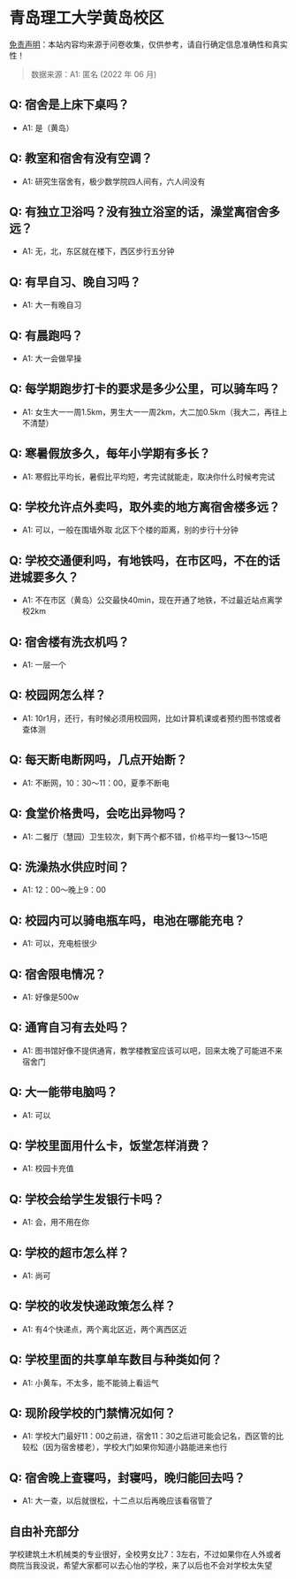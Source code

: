 # 青岛理工大学黄岛校区

[免责声明](https://colleges.chat/#_3)：本站内容均来源于问卷收集，仅供参考，请自行确定信息准确性和真实性！

> 数据来源：A1: 匿名 (2022 年 06 月)

## Q: 宿舍是上床下桌吗？

- A1: 是（黄岛）

## Q: 教室和宿舍有没有空调？

- A1: 研究生宿舍有，极少数学院四人间有，六人间没有

## Q: 有独立卫浴吗？没有独立浴室的话，澡堂离宿舍多远？

- A1: 无，北，东区就在楼下，西区步行五分钟

## Q: 有早自习、晚自习吗？

- A1: 大一有晚自习

## Q: 有晨跑吗？

- A1: 大一会做早操

## Q: 每学期跑步打卡的要求是多少公里，可以骑车吗？

- A1: 女生大一一周1.5km，男生大一一周2km，大二加0.5km（我大二，再往上不清楚）

## Q: 寒暑假放多久，每年小学期有多长？

- A1: 寒假比平均长，暑假比平均短，考完试就能走，取决你什么时候考完试

## Q: 学校允许点外卖吗，取外卖的地方离宿舍楼多远？

- A1: 可以，一般在围墙外取 北区下个楼的距离，别的步行十分钟

## Q: 学校交通便利吗，有地铁吗，在市区吗，不在的话进城要多久？

- A1: 不在市区（黄岛）公交最快40min，现在开通了地铁，不过最近站点离学校2km

## Q: 宿舍楼有洗衣机吗？

- A1: 一层一个

## Q: 校园网怎么样？

- A1: 10r1月，还行，有时候必须用校园网，比如计算机课或者预约图书馆或者查体测

## Q: 每天断电断网吗，几点开始断？

- A1: 不断网，10：30～11：00，夏季不断电

## Q: 食堂价格贵吗，会吃出异物吗？

- A1: 二餐厅（慧园）卫生较次，剩下两个都不错，价格平均一餐13～15吧

## Q: 洗澡热水供应时间？

- A1: 12：00～晚上9：00

## Q: 校园内可以骑电瓶车吗，电池在哪能充电？

- A1: 可以，充电桩很少

## Q: 宿舍限电情况？

- A1: 好像是500w

## Q: 通宵自习有去处吗？

- A1: 图书馆好像不提供通宵，教学楼教室应该可以吧，回来太晚了可能进不来宿舍门

## Q: 大一能带电脑吗？

- A1: 可以

## Q: 学校里面用什么卡，饭堂怎样消费？

- A1: 校园卡充值

## Q: 学校会给学生发银行卡吗？

- A1: 会，用不用在你

## Q: 学校的超市怎么样？

- A1: 尚可

## Q: 学校的收发快递政策怎么样？

- A1: 有4个快递点，两个离北区近，两个离西区近

## Q: 学校里面的共享单车数目与种类如何？

- A1: 小黄车，不太多，能不能骑上看运气

## Q: 现阶段学校的门禁情况如何？

- A1: 学校大门最好11：00之前进，宿舍11：30之后进可能会记名，西区管的比较松（因为宿舍楼老），学校大门如果你知道小路能进来也行

## Q: 宿舍晚上查寝吗，封寝吗，晚归能回去吗？

- A1: 大一查，以后就很松，十二点以后再晚应该看宿管了

## 自由补充部分

学校建筑土木机械类的专业很好，全校男女比7：3左右，不过如果你在人外或者商院当我没说，希望大家都可以去心怡的学校，来了以后也不会对学校太失望